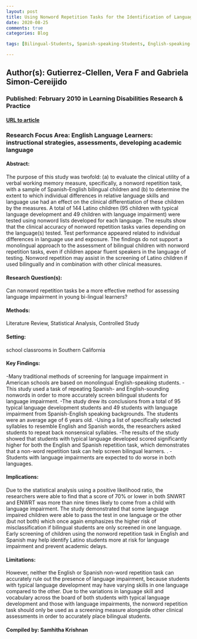 ```yaml
---
layout: post
title: Using Nonword Repetition Tasks for the Identification of Language Impairment in Spanish-English Speaking Children- Does the Language of Assessment Matter?
date: 2020-08-25
comments: true
categories: Blog

tags: [Bilingual-Students, Spanish-speaking-Students, English-speaking-students, Screening-for-Language-Impairment, Typical-Language-Development, Nonword-Repetition-Task]

---
```


## Author(s): Gutierrez-Clellen, Vera F and Gabriela Simon-Cereijido

### Published: February 2010 in Learning Disabilities Research & Practice 

#### [URL to article](https://www.ncbi.nlm.nih.gov/pmc/articles/PMC3374488/)

### Research Focus Area: English Language Learners: instructional strategies, assessments, developing academic language

#### Abstract:
The purpose of this study was twofold: (a) to evaluate the clinical utility of a verbal working memory measure, specifically, a nonword repetition task, with a sample of Spanish-English bilingual children and (b) to determine the extent to which individual differences in relative language skills and language use had an effect on the clinical differentiation of these children by the measures. A total of 144 Latino children (95 children with typical language development and 49 children with language impairment) were tested using nonword lists developed for each language. The results show that the clinical accuracy of nonword repetition tasks varies depending on the language(s) tested. Test performance appeared related to individual differences in language use and exposure. The findings do not support a monolingual approach to the assessment of bilingual children with nonword repetition tasks, even if children appear fluent speakers in the language of testing. Nonword repetition may assist in the screening of Latino children if used bilingually and in combination with other clinical measures.


#### Research Question(s):
Can nonword repetition tasks be a more effective method for assessing language impairment in young bi-lingual learners? 


#### Methods:
Literature Review, Statistical Analysis, Controlled Study


#### Setting:
school classrooms in Southern California


#### Key Findings:
-Many traditional methods of screening for language impairment in American schools are based on monolingual English-speaking students. -This study used a task of repeating Spanish- and English-sounding nonwords in order to more accurately screen bilingual students for language impairment.  -The study drew its conclusions from a total of 95 typical language development students and 49 students with language impairment from Spanish-English speaking backgrounds. The students were an average age of 6 years old.  -Using a list of specifically selected syllables to resemble English and Spanish words, the researchers asked students to repeat back nonsensical syllables.  -The results of the study showed that students with typical language developed scored significantly higher for both the English and Spanish repetition task, which demonstrates that a non-word repetition task can help screen bilingual learners. .  -Students with language impairments are expected to do worse in both languages. 


#### Implications:
Due to the statistical analysis using a positive likelihood ratio, the researchers were able to find that a score of 70% or lower in both SNWRT and ENWRT was more than nine times likely to come from a child with language impairment. The study demonstrated that some language impaired children were able to pass the test in one language or the other (but not both) which once again emphasizes the higher risk of misclassification if bilingual students are only screened in one language. Early screening of children using the nonword repetition task in English and Spanish may help identify Latino students more at risk for language impairment and prevent academic delays.  


#### Limitations:
However, neither the English or Spanish non-word repetition task can accurately rule out the presence of language impairment, because students with typical language development may have varying skills in one language compared to the other. Due to the variations in language skill and vocabulary across the board of both students with typical language development and those with language impairments, the nonword repetition task should only be used as a screening measure alongside other clinical assessments in order to accurately place bilingual students. 


#### Compiled by: Samhitha Krishnan

